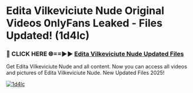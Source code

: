 # Edita Vilkeviciute Nude Original Videos 0nlyFans Leaked - Files Updated! (1d4lc)

<h3>🔴 CLICK HERE 🌐==►► <a href="https://tinyurl.com/4mcuefdz" rel="nofollow">Edita Vilkeviciute Nude Updated Files</a></h3>

Get Edita Vilkeviciute Nude and all content. Now you can access all videos and pictures of Edita Vilkeviciute Nude. New Updated Files 2025!

[![1d4lc](https://i.imgur.com/StAQSOY.gif)](https://tinyurl.com/4mcuefdz)
